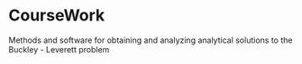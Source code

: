 # CourseWork
Methods and software for obtaining and analyzing analytical solutions to the Buckley - Leverett problem
